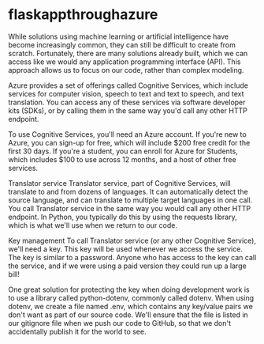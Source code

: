 # flaskappthroughazure
While solutions using machine learning or artificial intelligence have become increasingly common, they can still be difficult to create from scratch. Fortunately, there are many solutions already built, which we can access like we would any application programming interface (API). This approach allows us to focus on our code, rather than complex modeling.

Azure provides a set of offerings called Cognitive Services, which include services for computer vision, speech to text and text to speech, and text translation. You can access any of these services via software developer kits (SDKs), or by calling them in the same way you'd call any other HTTP endpoint.

To use Cognitive Services, you'll need an Azure account. If you're new to Azure, you can sign-up for free, which will include $200 free credit for the first 30 days. If you're a student, you can enroll for Azure for Students, which includes $100 to use across 12 months, and a host of other free services.

Translator service
Translator service, part of Cognitive Services, will translate to and from dozens of languages. It can automatically detect the source language, and can translate to multiple target languages in one call. You call Translator service in the same way you would call any other HTTP endpoint. In Python, you typically do this by using the requests library, which is what we'll use when we return to our code.

Key management
To call Translator service (or any other Cognitive Service), we'll need a key. This key will be used whenever we access the service. The key is similar to a password. Anyone who has access to the key can call the service, and if we were using a paid version they could run up a large bill!

One great solution for protecting the key when doing development work is to use a library called python-dotenv, commonly called dotenv. When using dotenv, we create a file named .env, which contains any key/value pairs we don't want as part of our source code. We'll ensure that the file is listed in our gitignore file when we push our code to GitHub, so that we don't accidentally publish it for the world to see.
